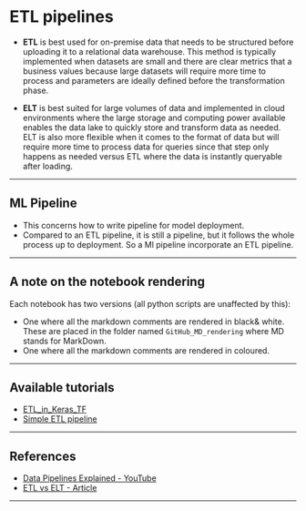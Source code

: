 # ETL pipelines
- **ETL** is best used for on-premise data that needs to be structured before uploading it to a relational data warehouse. This method is typically implemented when datasets are small and there are clear metrics that a business values because large datasets will require more time to process and parameters are ideally defined before the transformation phase.

- **ELT** is best suited for large volumes of data and implemented in cloud environments where the large storage and computing power available enables the data lake to quickly store and transform data as needed. ELT is also more flexible when it comes to the format of data but will require more time to process data for queries since that step only happens as needed versus ETL where the data is instantly queryable after loading.
***

## ML Pipeline
- This concerns how to write pipeline for model deployment. 
- Compared to an ETL pipeline, it is still a pipeline, but it follows the whole process up to deployment. So a Ml pipeline incorporate an ETL pipeline.
***

## A note on the notebook rendering
Each notebook has two versions (all python scripts are unaffected by this):
- One where all the markdown comments are rendered in black& white. These are placed in the folder named `GitHub_MD_rendering` where MD stands for MarkDown.
- One where all the markdown comments are rendered in coloured.
***

## Available tutorials
- [ETL_in_Keras_TF](https://github.com/kyaiooiayk/ETL-Pipelines-Notes/blob/main/tutorials/GitHub_MD_rendering/ETL_in_Keras_TF.ipynb)
- [Simple ETL pipeline](https://github.com/kyaiooiayk/ETL-Pipelines-Notes/blob/main/tutorials/GitHub_MD_rendering/Simple%20ETL%20pipeline.ipynb)
***

## References
- [Data Pipelines Explained - YouTube](https://www.youtube.com/watch?v=6kEGUCrBEU0)
- [ETL vs ELT - Article](https://blog.hubspot.com/website/etl-vs-elt)
***
